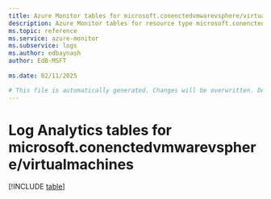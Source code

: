 ```yaml
---
title: Azure Monitor tables for microsoft.conenctedvmwarevsphere/virtualmachines
description: Azure Monitor tables for resource type microsoft.conenctedvmwarevsphere/virtualmachines
ms.topic: reference
ms.service: azure-monitor
ms.subservice: logs
ms.author: edbaynash
author: EdB-MSFT
   
ms.date: 02/11/2025

# This file is automatically generated. Changes will be overwritten. Do not change this file directly.
---
```


# Log Analytics tables for microsoft.conenctedvmwarevsphere/virtualmachines  

[!INCLUDE [table](~/reusable-content/ce-skilling/azure/includes/azure-monitor/reference/tables/microsoft-conenctedvmwarevsphere_virtualmachines-include.md)]

